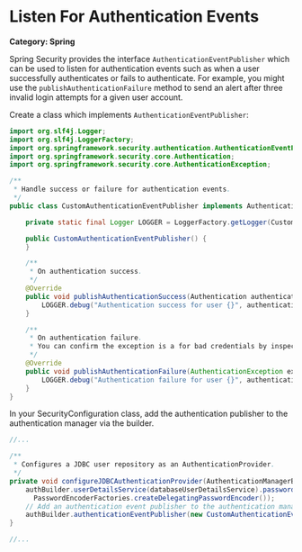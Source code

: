 # Listen For Authentication Events

__Category: Spring__

Spring Security provides the interface `AuthenticationEventPublisher` which can be used to listen for authentication events such as when a user successfully authenticates or fails to authenticate. For example, you might use the `publishAuthenticationFailure` method to send an alert after three invalid login attempts for a given user account.

Create a class which implements `AuthenticationEventPublisher`:

```java
import org.slf4j.Logger;
import org.slf4j.LoggerFactory;
import org.springframework.security.authentication.AuthenticationEventPublisher;
import org.springframework.security.core.Authentication;
import org.springframework.security.core.AuthenticationException;

/**
 * Handle success or failure for authentication events.
 */
public class CustomAuthenticationEventPublisher implements AuthenticationEventPublisher {

    private static final Logger LOGGER = LoggerFactory.getLogger(CustomAuthenticationEventPublisher.class);

    public CustomAuthenticationEventPublisher() {
    }

    /**
     * On authentication success.
     */
    @Override
    public void publishAuthenticationSuccess(Authentication authentication) {
        LOGGER.debug("Authentication success for user {}", authentication.getPrincipal());
    }

    /**
     * On authentication failure. 
     * You can confirm the exception is a for bad credentials by inspecting the AuthenticationException.
     */
    @Override
    public void publishAuthenticationFailure(AuthenticationException exception, Authentication authentication) {
        LOGGER.debug("Authentication failure for user {}", authentication.getPrincipal());
    }
}
```

In your SecurityConfiguration class, add the authentication publisher to the authentication manager via the builder.

```java
//...

/**
 * Configures a JDBC user repository as an AuthenticationProvider.
 */
private void configureJDBCAuthenticationProvider(AuthenticationManagerBuilder authBuilder) throws Exception {
    authBuilder.userDetailsService(databaseUserDetailsService).passwordEncoder(
      PasswordEncoderFactories.createDelegatingPasswordEncoder());
    // Add an authentication event publisher to the authentication manager
    authBuilder.authenticationEventPublisher(new CustomAuthenticationEventPublisher());
}

//...
```